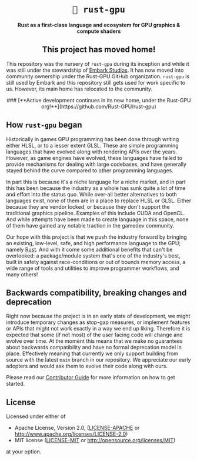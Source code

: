 <!-- Allow this file to not have a first line heading -->
<!-- markdownlint-disable-file MD041 -->
<!-- Disable warning om emphasis after first heading -->
<!-- markdownlint-disable-file MD036 -->

<!-- inline html -->
<!-- markdownlint-disable-file MD033 -->

<div align="center">

# `🐉 rust-gpu`

**Rust as a first-class language and ecosystem for GPU graphics & compute shaders**

## This project has moved home!
</div>

This repository was the nursery of `rust-gpu` during its inception and while it was still under the
stewardship of [Embark Studios](https://embark.dev/). It has now moved into community ownership
under the Rust-GPU GitHub organization. `rust-gpu` is still used by Embark and this repository still
gets used for work specific to us. However, its main home has relocated to the community.

<div align="center">
### [**Active development continues in its new home, under the Rust-GPU org!**](https://github.com/Rust-GPU/rust-gpu)
</div>

## How `rust-gpu` began

Historically in games GPU programming has been done through writing either HLSL, or to a lesser extent GLSL. These are simple programming languages that have evolved along with rendering APIs over the years. However, as game engines have evolved, these languages have failed to provide mechanisms for dealing with large codebases, and have generally stayed behind the curve compared to other programming languages.

In part this is because it's a niche language for a niche market, and in part this has been because the industry as a whole has sunk quite a lot of time and effort into the status quo. While over-all better alternatives to both languages exist, none of them are in a place to replace HLSL or GLSL. Either because they are vendor locked, or because they don't support the traditional graphics pipeline. Examples of this include CUDA and OpenCL. And while attempts have been made to create language in this space, none of them have gained any notable traction in the gamedev community.

Our hope with this project is that we push the industry forward by bringing an existing, low-level, safe, and high performance language to the GPU; namely [Rust](https://rust-lang.org). And with it come some additional benefits that can't be overlooked: a package/module system that's one of the industry's best, built in safety against race-conditions or out of bounds memory access, a wide range of tools and utilities to improve programmer workflows, and many others!

## Backwards compatibility, breaking changes and deprecation

Right now because the project is in an early state of development, we might introduce temporary changes as stop-gap measures, or implement features or APIs that might not work exactly in a way we end up liking. Therefore it is expected that some (if not most) of the user facing code will change and evolve over time. At the moment this means that we make no guarantees about backwards compatibility and have no formal deprecation model in place. Effectively meaning that currently we only support building from source with the latest `main` branch in our repository. We appreciate our early adopters and would ask them to evolve their code along with ours.

Please read our [Contributor Guide](CONTRIBUTING.md) for more information on how to get started.

## License

Licensed under either of

- Apache License, Version 2.0, ([LICENSE-APACHE](LICENSE-APACHE) or <http://www.apache.org/licenses/LICENSE-2.0>)
- MIT license ([LICENSE-MIT](LICENSE-MIT) or <http://opensource.org/licenses/MIT>)

at your option.
